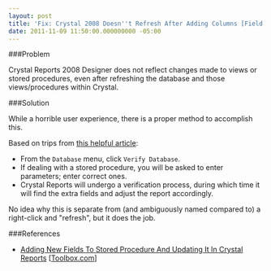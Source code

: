 ```yaml
---
layout: post
title: 'Fix: Crystal 2008 Doesn''t Refresh After Adding Columns [Field Notes]'
date: 2011-11-09 11:50:00.000000000 -05:00
---
```

###Problem

Crystal Reports 2008 Designer does not reflect changes made to views or stored procedures, even after refreshing the database and those views/procedures within Crystal.

###Solution

While a horrible user experience, there is a proper method to accomplish this.

Based on trips from [this helpful article](http://it.toolbox.com/blogs/programming-life/adding-new-fields-to-stored-procedure-and-updating-it-in-crystal-reports-30072):

* From the `Database` menu, click `Verify Database`.
* If dealing with a stored procedure, you will be asked to enter parameters; enter correct ones.
* Crystal Reports will undergo a verification process, during which time it will find the extra fields and adjust the report accordingly.

No idea why this is separate from (and ambiguously named compared to) a right-click and "refresh", but it does the job.

###References
* [Adding New Fields To Stored Procedure And Updating It In Crystal Reports](http://it.toolbox.com/blogs/programming-life/adding-new-fields-to-stored-procedure-and-updating-it-in-crystal-reports-30072) [[Toolbox.com](http://toolbox.com/)]
